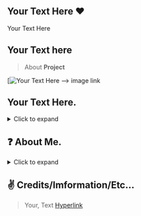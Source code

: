 ## Your Text Here ❤️
Your Text Here

## Your Text here

> About **Project**

[![Your Text Here]("")  --> image link

## Your Text Here.

<details>
  <summary>Click to expand</summary>

  1. Your Text Here [Hyperlinks](link "text") --> link here
     * Text: `Highlight Text`
[![Hyper Link](image,link1)](link2 "Text")


</details>

## ❓ About Me.

<details>
  <summary>Click to expand</summary>


- 👋 Hi, I’m {Your Name}
- 👀 I’m interested in Coding & Gaming & Discord server designer.
- 🌱 I’m currently learning Java, Python, HTML, CSS, JavaScript, AngularJS.
- 💻 Familiar with linux operating system (ubuntu)
- 💞️ I’m looking to collaborate on Discord
</details>

## ✌️ Credits/Imformation/Etc...

> Your, Text [Hyperlink](Link "Text")
